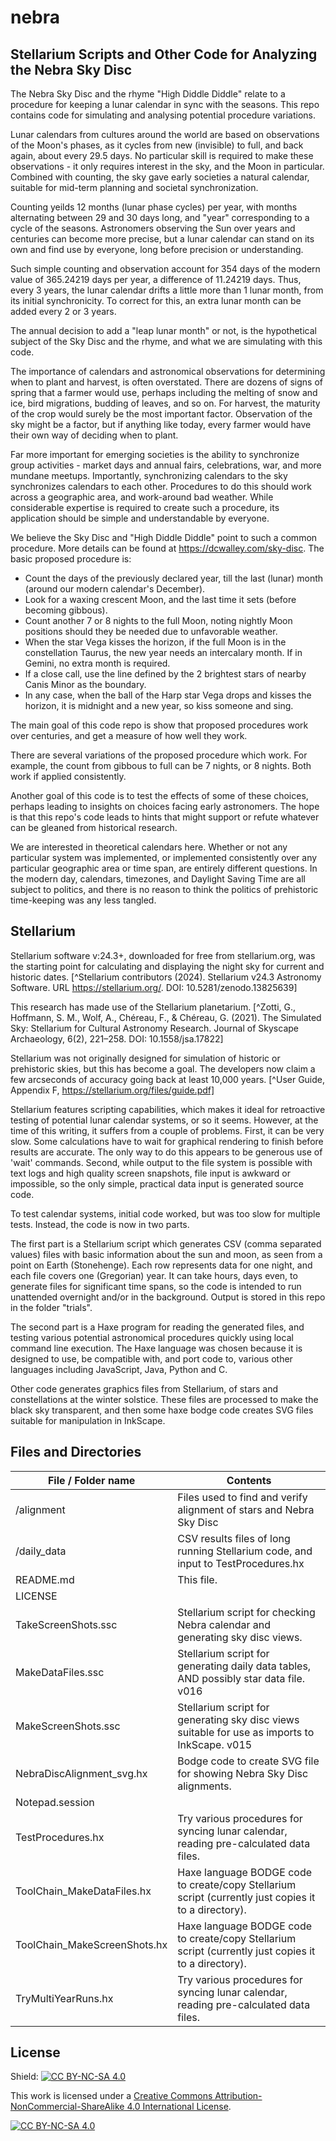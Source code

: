 # nebra

## Stellarium Scripts and Other Code for Analyzing the Nebra Sky Disc

The Nebra Sky Disc and the rhyme "High Diddle Diddle" relate to a procedure for keeping a lunar calendar in sync with the seasons. This repo contains code for simulating and analysing potential procedure variations.

Lunar calendars from cultures around the world are based on observations of the Moon's phases, as it cycles from new (invisible) to full, and back again, about every 29.5 days. No particular skill is required to make these observations - it only requires interest in the sky, and the Moon in particular. Combined with counting, the sky gave early societies a natural calendar, suitable for mid-term planning and societal synchronization.

Counting yeilds 12 months (lunar phase cycles) per year, with months alternating between 29 and 30 days long, and "year" corresponding to a cycle of the seasons. Astronomers observing the Sun over years and centuries can become more precise, but a lunar calendar can stand on its own and find use by everyone, long before precision or understanding.

Such simple counting and observation account for 354 days of the modern value of 365.24219 days per year, a difference of 11.24219 days. Thus, every 3 years, the lunar calendar drifts a little more than 1 lunar month, from its initial synchronicity. To correct for this, an extra lunar month can be added every 2 or 3 years.

The annual decision to add a "leap lunar month" or not, is the hypothetical subject of the Sky Disc and the rhyme, and what we are simulating with this code.

The importance of calendars and astronomical observations for determining when to plant and harvest, is often overstated. There are dozens of signs of spring that a farmer would use, perhaps including the melting of snow and ice, bird migrations, budding of leaves, and so on. For harvest, the maturity of the crop would surely be the most important factor. Observation of the sky might be a factor, but if anything like today, every farmer would have their own way of deciding when to plant.

Far more important for emerging societies is the ability to synchronize group activities - market days and annual fairs, celebrations, war, and more mundane meetups. Importantly, synchronizing calendars to the sky synchronizes calendars to each other. Procedures to do this should work across a geographic area, and work-around bad weather. While considerable expertise is required to create such a procedure, its application should be simple and understandable by everyone.

We believe the Sky Disc and "High Diddle Diddle" point to such a common procedure. More details can be found at https://dcwalley.com/sky-disc. The basic proposed procedure is:

- Count the days of the previously declared year, till the last (lunar) month (around our modern calendar's December).
- Look for a waxing crescent Moon, and the last time it sets (before becoming gibbous).
- Count another 7 or 8 nights to the full Moon, noting nightly Moon positions should they be needed due to unfavorable weather.
- When the star Vega kisses the horizon, if the full Moon is in the constellation Taurus, the new year needs an intercalary month. If in Gemini, no extra month is required.
- If a close call, use the line defined by the 2 brightest stars of nearby Canis Minor as the boundary.
- In any case, when the ball of the Harp star Vega drops and kisses the horizon, it is midnight and a new year, so kiss someone and sing.

The main goal of this code repo is show that proposed procedures work over centuries, and get a measure of how well they work. 

There are several variations of the proposed procedure which work. For example, the count from gibbous to full can be 7 nights, or 8 nights. Both work if applied consistently.

Another goal of this code is to test the effects of some of these choices, perhaps leading to insights on choices facing early astronomers. The hope is that this repo's code leads to hints that might support or refute whatever can be gleaned from historical research.

We are interested in theoretical calendars here. Whether or not any particular system was implemented, or implemented consistently over any particular geographic area or time span, are entirely different questions. In the modern day, calendars, timezones, and Daylight Saving Time are all subject to politics, and there is no reason to think the politics of prehistoric time-keeping was any less tangled.

## Stellarium
Stellarium software v:24.3+, downloaded for free from stellarium.org, was the starting point for calculating and displaying the night sky for current and historic dates. [^Stellarium contributors (2024). Stellarium v24.3 Astronomy Software. URL https://stellarium.org/. DOI: 10.5281/zenodo.13825639]

This research has made use of the Stellarium planetarium. [^Zotti, G., Hoffmann, S. M., Wolf, A., Chéreau, F., & Chéreau, G. (2021). The Simulated Sky: Stellarium for Cultural Astronomy Research. Journal of Skyscape Archaeology, 6(2), 221–258. DOI: 10.1558/jsa.17822]

Stellarium was not originally designed for simulation of historic or prehistoric skies, but this has become a goal. The developers now claim a few arcseconds of accuracy going back at least 10,000 years. [^User Guide, Appendix F, https://stellarium.org/files/guide.pdf]

Stellarium features scripting capabilities, which makes it ideal for retroactive testing of potential lunar calendar systems, or so it seems. However, at the time of this writing, it suffers from a couple of problems. First, it can be very slow. Some calculations have to wait for graphical rendering to finish before results are accurate. The only way to do this appears to be generous use of 'wait' commands. Second, while output to the file system is possible with text logs and high quality screen snapshots, file input is awkward or impossible, so the only simple, practical data input is generated source code.

To test calendar systems, initial code worked, but was too slow for multiple tests. Instead, the code is now in two parts. 

The first part is a Stellarium script which generates CSV (comma separated values) files with basic information about the sun and moon, as seen from a point on Earth (Stonehenge). Each row represents data for one night, and each file covers one (Gregorian) year. It can take hours, days even, to generate files for significant time spans, so the code is intended to run unattended overnight and/or in the background. Output is stored in this repo in the folder "trials".

The second part is a Haxe program for reading the generated files, and testing various potential astronomical procedures quickly using local command line execution. The Haxe language was chosen because it is designed to use, be compatible with, and port code to, various other languages including JavaScript, Java, Python and C.

Other code generates graphics files from Stellarium, of stars and constellations at the winter solstice. These files are processed to make the black sky transparent, and then some haxe bodge code creates SVG files suitable for manipulation in InkScape.

## Files and Directories
| File / Folder name     | Contents                                                                            |
|-----------------------|-------------------------------------------------------------------------------|
| /alignment                   | Files used to find and verify alignment of stars and Nebra Sky Disc                                   |
| /daily_data                  | CSV results files of long running Stellarium code, and input to TestProcedures.hx                     |
| README.md                    | This file.                                                                                            |
| LICENSE                      |                                                                                                       |
| TakeScreenShots.ssc          | Stellarium script for checking Nebra calendar and generating sky disc views.                          |
| MakeDataFiles.ssc            | Stellarium script for generating daily data tables, AND possibly star data file. v016                 |
| MakeScreenShots.ssc          | Stellarium script for generating sky disc views suitable for use as imports to InkScape. v015         |
| NebraDiscAlignment_svg.hx    | Bodge code to create SVG file for showing Nebra Sky Disc alignments.                                  |
| Notepad.session              |                                                                                                       |
| TestProcedures.hx            | Try various procedures for syncing lunar calendar, reading pre-calculated data files.                 |
| ToolChain_MakeDataFiles.hx   | Haxe language BODGE code to create/copy Stellarium script (currently just copies it to a directory).  |
| ToolChain_MakeScreenShots.hx | Haxe language BODGE code to create/copy Stellarium script (currently just copies it to a directory).  |
| TryMultiYearRuns.hx          | Try various procedures for syncing lunar calendar, reading pre-calculated data files.                 |

## License
Shield: [![CC BY-NC-SA 4.0][cc-by-nc-sa-shield]][cc-by-nc-sa]

This work is licensed under a
[Creative Commons Attribution-NonCommercial-ShareAlike 4.0 International License][cc-by-nc-sa].

[![CC BY-NC-SA 4.0][cc-by-nc-sa-image]][cc-by-nc-sa]

[cc-by-nc-sa]: http://creativecommons.org/licenses/by-nc-sa/4.0/
[cc-by-nc-sa-image]: https://licensebuttons.net/l/by-nc-sa/4.0/88x31.png
[cc-by-nc-sa-shield]: https://img.shields.io/badge/License-CC%20BY--NC--SA%204.0-lightgrey.svg
